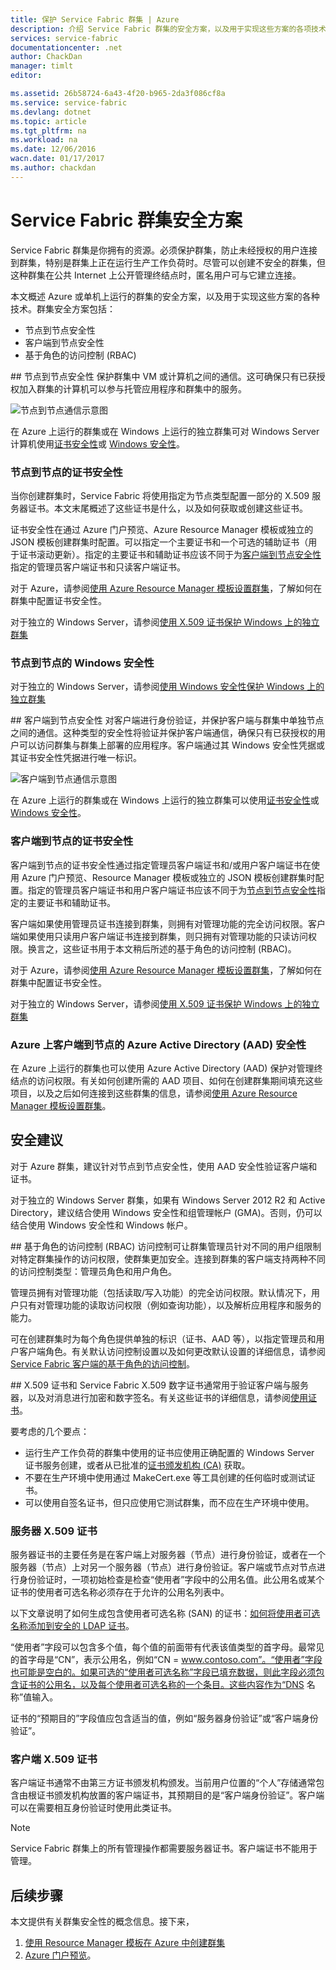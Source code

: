 ```yaml
---
title: 保护 Service Fabric 群集 | Azure
description: 介绍 Service Fabric 群集的安全方案，以及用于实现这些方案的各项技术。
services: service-fabric
documentationcenter: .net
author: ChackDan
manager: timlt
editor: 

ms.assetid: 26b58724-6a43-4f20-b965-2da3f086cf8a
ms.service: service-fabric
ms.devlang: dotnet
ms.topic: article
ms.tgt_pltfrm: na
ms.workload: na
ms.date: 12/06/2016
wacn.date: 01/17/2017
ms.author: chackdan
---
```


# Service Fabric 群集安全方案
Service Fabric 群集是你拥有的资源。必须保护群集，防止未经授权的用户连接到群集，特别是群集上正在运行生产工作负荷时。尽管可以创建不安全的群集，但这种群集在公共 Internet 上公开管理终结点时，匿名用户可与它建立连接。

本文概述 Azure 或单机上运行的群集的安全方案，以及用于实现这些方案的各种技术。群集安全方案包括：

- 节点到节点安全性
- 客户端到节点安全性
- 基于角色的访问控制 (RBAC)

##<a name="node-to-node-security"></a> 节点到节点安全性
保护群集中 VM 或计算机之间的通信。这可确保只有已获授权加入群集的计算机可以参与托管应用程序和群集中的服务。

![节点到节点通信示意图][Node-to-Node]  

在 Azure 上运行的群集或在 Windows 上运行的独立群集可对 Windows Server 计算机使用[证书安全性](https://msdn.microsoft.com/zh-cn/library/ff649801.aspx)或 [Windows 安全性](https://msdn.microsoft.com/zh-cn/library/ff649396.aspx)。
### 节点到节点的证书安全性
当你创建群集时，Service Fabric 将使用指定为节点类型配置一部分的 X.509 服务器证书。本文末尾概述了这些证书是什么，以及如何获取或创建这些证书。

证书安全性在通过 Azure 门户预览、Azure Resource Manager 模板或独立的 JSON 模板创建群集时配置。可以指定一个主要证书和一个可选的辅助证书（用于证书滚动更新）。指定的主要证书和辅助证书应该不同于为[客户端到节点安全性](#client-to-node-security)指定的管理员客户端证书和只读客户端证书。

对于 Azure，请参阅[使用 Azure Resource Manager 模板设置群集](./service-fabric-cluster-creation-via-arm.md)，了解如何在群集中配置证书安全性。

对于独立的 Windows Server，请参阅[使用 X.509 证书保护 Windows 上的独立群集](./service-fabric-windows-cluster-x509-security.md)

### 节点到节点的 Windows 安全性
对于独立的 Windows Server，请参阅[使用 Windows 安全性保护 Windows 上的独立群集](./service-fabric-windows-cluster-windows-security.md)

##<a name="client-to-node-security"></a> 客户端到节点安全性
对客户端进行身份验证，并保护客户端与群集中单独节点之间的通信。这种类型的安全性将验证并保护客户端通信，确保只有已获授权的用户可以访问群集与群集上部署的应用程序。客户端通过其 Windows 安全性凭据或其证书安全性凭据进行唯一标识。

![客户端到节点通信示意图][Client-to-Node]  

在 Azure 上运行的群集或在 Windows 上运行的独立群集可以使用[证书安全性](https://msdn.microsoft.com/zh-cn/library/ff649801.aspx)或 [Windows 安全性](https://msdn.microsoft.com/zh-cn/library/ff649396.aspx)。

### 客户端到节点的证书安全性
 客户端到节点的证书安全性通过指定管理员客户端证书和/或用户客户端证书在使用 Azure 门户预览、Resource Manager 模板或独立的 JSON 模板创建群集时配置。指定的管理员客户端证书和用户客户端证书应该不同于为[节点到节点安全性](#node-to-node-security)指定的主要证书和辅助证书。

客户端如果使用管理员证书连接到群集，则拥有对管理功能的完全访问权限。客户端如果使用只读用户客户端证书连接到群集，则只拥有对管理功能的只读访问权限。换言之，这些证书用于本文稍后所述的基于角色的访问控制 (RBAC)。

对于 Azure，请参阅[使用 Azure Resource Manager 模板设置群集](./service-fabric-cluster-creation-via-arm.md)，了解如何在群集中配置证书安全性。

对于独立的 Windows Server，请参阅[使用 X.509 证书保护 Windows 上的独立群集](./service-fabric-windows-cluster-x509-security.md)

### Azure 上客户端到节点的 Azure Active Directory (AAD) 安全性
在 Azure 上运行的群集也可以使用 Azure Active Directory (AAD) 保护对管理终结点的访问权限。有关如何创建所需的 AAD 项目、如何在创建群集期间填充这些项目，以及之后如何连接到这些群集的信息，请参阅[使用 Azure Resource Manager 模板设置群集](./service-fabric-cluster-creation-via-arm.md)。

## 安全建议
对于 Azure 群集，建议针对节点到节点安全性，使用 AAD 安全性验证客户端和证书。

对于独立的 Windows Server 群集，如果有 Windows Server 2012 R2 和 Active Directory，建议结合使用 Windows 安全性和组管理帐户 (GMA)。否则，仍可以结合使用 Windows 安全性和 Windows 帐户。

##<a name="role-based-access-control-rbac"></a> 基于角色的访问控制 (RBAC)
访问控制可让群集管理员针对不同的用户组限制对特定群集操作的访问权限，使群集更加安全。连接到群集的客户端支持两种不同的访问控制类型：管理员角色和用户角色。

管理员拥有对管理功能（包括读取/写入功能）的完全访问权限。默认情况下，用户只有对管理功能的读取访问权限（例如查询功能），以及解析应用程序和服务的能力。

可在创建群集时为每个角色提供单独的标识（证书、AAD 等），以指定管理员和用户客户端角色。有关默认访问控制设置以及如何更改默认设置的详细信息，请参阅 [Service Fabric 客户端的基于角色的访问控制](./service-fabric-cluster-security-roles.md)。

##<a name="x509-certificates-and-service-fabric"></a> X.509 证书和 Service Fabric
X.509 数字证书通常用于验证客户端与服务器，以及对消息进行加密和数字签名。有关这些证书的详细信息，请参阅[使用证书](http://msdn.microsoft.com/zh-cn/library/ms731899.aspx)。

要考虑的几个要点：

- 运行生产工作负荷的群集中使用的证书应使用正确配置的 Windows Server 证书服务创建，或者从已批准的[证书颁发机构 (CA)](https://en.wikipedia.org/wiki/Certificate_authority) 获取。
- 不要在生产环境中使用通过 MakeCert.exe 等工具创建的任何临时或测试证书。
- 可以使用自签名证书，但只应使用它测试群集，而不应在生产环境中使用。

### 服务器 X.509 证书
服务器证书的主要任务是在客户端上对服务器（节点）进行身份验证，或者在一个服务器（节点）上对另一个服务器（节点）进行身份验证。客户端或节点对节点进行身份验证时，一项初始检查是检查“使用者”字段中的公用名值。此公用名或某个证书的使用者可选名称必须存在于允许的公用名列表中。

以下文章说明了如何生成包含使用者可选名称 (SAN) 的证书：[如何将使用者可选名称添加到安全的 LDAP 证书](http://support.microsoft.com/zh-cn/kb/931351)。

“使用者”字段可以包含多个值，每个值的前面带有代表该值类型的首字母。最常见的首字母是“CN”，表示公用名，例如“CN = www.contoso.com”。“使用者”字段也可能是空白的。如果可选的“使用者可选名称”字段已填充数据，则此字段必须包含证书的公用名，以及每个使用者可选名称的一个条目。这些内容作为“DNS 名称”值输入。

证书的“预期目的”字段值应包含适当的值，例如“服务器身份验证”或“客户端身份验证”。

### 客户端 X.509 证书
客户端证书通常不由第三方证书颁发机构颁发。当前用户位置的“个人”存储通常包含由根证书颁发机构放置的客户端证书，其预期目的是“客户端身份验证”。客户端可以在需要相互身份验证时使用此类证书。

>[!NOTE]
> Service Fabric 群集上的所有管理操作都需要服务器证书。客户端证书不能用于管理。

<!--Every topic should have next steps and links to the next logical set of content to keep the customer engaged-->

## 后续步骤
本文提供有关群集安全性的概念信息。接下来，

1.  [使用 Resource Manager 模板在 Azure 中创建群集](./service-fabric-cluster-creation-via-arm.md)
2.  [Azure 门户预览](./service-fabric-cluster-creation-via-portal.md)。

<!--Image references-->

[Node-to-Node]: ./media/service-fabric-cluster-security/node-to-node.png
[Client-to-Node]: ./media/service-fabric-cluster-security/client-to-node.png

<!---HONumber=Mooncake_Quality_Review_0117_2017-->